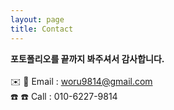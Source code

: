 ```yaml
---
layout: page
title: Contact
---
```

**포토폴리오를 끝까지 봐주셔서 감사합니다.**<br>
<br>
✉️ :email: Email : woru9814@gmail.com <br>
☎️ :telephone: Call : 010-6227-9814

